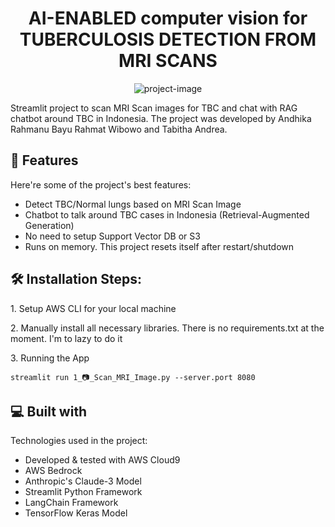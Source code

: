 <h1 align="center" id="title">AI-ENABLED computer vision for TUBERCULOSIS DETECTION FROM MRI SCANS</h1>

<p align="center"><img src="https://socialify.git.ci/KeyframeEditor/tbc_detector_and_chatbot/image?font=Inter&amp;language=1&amp;name=1&amp;owner=1&amp;pattern=Formal%20Invitation&amp;theme=Dark" alt="project-image"></p>

<p id="description">Streamlit project to scan MRI Scan images for TBC and chat with RAG chatbot around TBC in Indonesia. The project was developed by Andhika Rahmanu Bayu Rahmat Wibowo and Tabitha Andrea.</p>

  
  
<h2>🧐 Features</h2>

Here're some of the project's best features:

*   Detect TBC/Normal lungs based on MRI Scan Image
*   Chatbot to talk around TBC cases in Indonesia (Retrieval-Augmented Generation)
*   No need to setup Support Vector DB or S3
*   Runs on memory. This project resets itself after restart/shutdown

<h2>🛠️ Installation Steps:</h2>

<p>1. Setup AWS CLI for your local machine</p>

<p>2. Manually install all necessary libraries. There is no requirements.txt at the moment. I'm to lazy to do it</p>

<p>3. Running the App</p>

```
streamlit run 1_📷_Scan_MRI_Image.py --server.port 8080
```

  
  
<h2>💻 Built with</h2>

Technologies used in the project:

*   Developed & tested with AWS Cloud9
*   AWS Bedrock
*   Anthropic's Claude-3 Model
*   Streamlit Python Framework
*   LangChain Framework
*   TensorFlow Keras Model